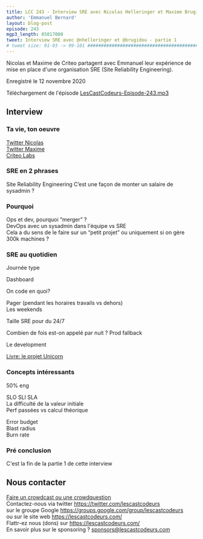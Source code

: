 ```yaml
---
title: LCC 243 - Interview SRE avec Nicolas Helleringer et Maxime Brugidou - partie 1
author: 'Emmanuel Bernard'
layout: blog-post
episode: 243
mgp3_length: 85017000
tweet: Interview SRE avec @nhelleringer et @brugidou - partie 1
# tweet size: 91-93 -> 99-101 #######################################################################
---
```

Nicolas et Maxime de Criteo partagent avec Emmanuel leur expérience de mise en place d'une organisation SRE (Site Reliability Engineering).

Enregistré le 12 novembre 2020  

Téléchargement de l'épisode [LesCastCodeurs-Episode-243.mp3](http://traffic.libsyn.com/lescastcodeurs/LesCastCodeurs-Episode-243.mp3)  

## Interview

### Ta vie, ton oeuvre

[Twitter Nicolas](https://twitter.com/nhelleringer)  
[Twitter Maxime](https://twitter.com/brugidou)  
[Criteo Labs](https://labs.criteo.com)  

### SRE en 2 phrases

Site Reliability Engineering
C’est une façon de monter un salaire de sysadmin ?

### Pourquoi

Ops et dev, pourquoi “merger” ?  
DevOps avec un sysadmin dans l'équipe vs SRE  
Cela a du sens de le faire sur un “petit projet” ou uniquement si on gère 300k machines ?

### SRE au quotidien

Journée type

Dashboard

On code en quoi?

Pager (pendant les horaires travails vs dehors)  
Les weekends

Taille SRE pour du 24/7

Combien de fois est-on appelé par nuit ?
Prod fallback

Le development

[Livre: le projet Unicorn](https://www.epflpress.org/produit/982/9782889153626/le-projet-unicorn)  

### Concepts intéressants

50% eng

SLO SLI SLA  
La difficulté de la valeur initiale  
Perf passées vs calcul théorique  

Error budget  
Blast radius  
Burn rate

### Pré conclusion

C'est la fin de la partie 1 de cette interview

## Nous contacter

[Faire un crowdcast ou une crowdquestion](https://lescastcodeurs.com/crowdcasting/)  
Contactez-nous via twitter <https://twitter.com/lescastcodeurs>  
sur le groupe Google <https://groups.google.com/group/lescastcodeurs>  
ou sur le site web <https://lescastcodeurs.com/>  
Flattr-ez nous (dons) sur <https://lescastcodeurs.com/>  
En savoir plus sur le sponsoring ? <sponsors@lescastcodeurs.com>
